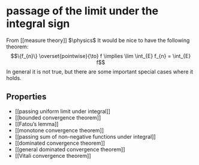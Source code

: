 # passage of the limit under the integral sign
From [[measure theory]]
$\physics$
It would be nice to have the following theorem:
$$\{f_{n}\}  \overset{pointwise}{\to} f \implies \lim \int_{E} f_{n} = \int_{E} f$$
In general it is not true, but there are some important special cases where it holds.

## Properties
- [[passing uniform limit under integral]]
- [[bounded convergence theorem]]
- [[Fatou’s lemma]]
- [[monotone convergence theorem]]
- [[passing sum of non-negative functions under integral]]
- [[dominated convergence theorem]]
- [[general dominated convergence theorem]]
- [[Vitali convergence theorem]]
